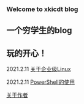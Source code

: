 ### Welcome to xkicdt blog

## 一个穷学生的blog

## 玩的开心！

2021.2.11 [关于企业级Linux](https://xkicdt.github.io/article/2021.2.11/关于企业级Linux.html)

2021.2.11 [PowerShell的使用](https://xkicdt.github.io/article/2021.2.11/PowerShell的使用.html)

[关于作者](https://xkicdt.github.io/article/about.html)